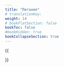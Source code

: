 ```yaml
---
title: "Питание"
# translationKey: 
weight: 14
# bookFlatSection: false
bookToc: false
#bookHidden: true
bookCollapseSection: true
---
```


{{<section>}}
